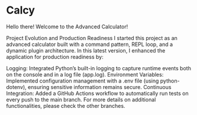 # Calcy
Hello there! Welcome to the Advanced Calculator!

Project Evolution and Production Readiness
I started this project as an advanced calculator built with a command pattern, REPL loop, and a dynamic plugin architecture. In this latest version, I enhanced the application for production readiness by:

Logging: Integrated Python’s built-in logging to capture runtime events both on the console and in a log file (app.log).
Environment Variables: Implemented configuration management with a .env file (using python-dotenv), ensuring sensitive information remains secure.
Continuous Integration: Added a GitHub Actions workflow to automatically run tests on every push to the main branch.
For more details on additional functionalities, please check the other branches.